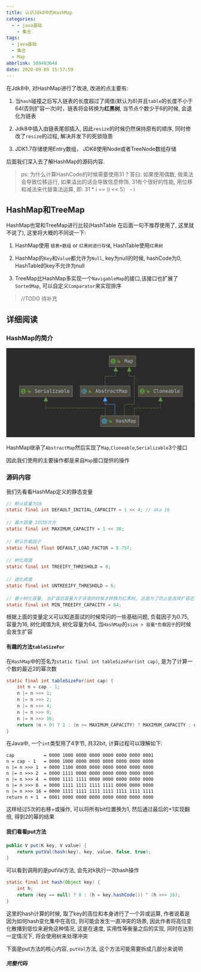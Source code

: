 ```yaml
---
title: 认识Jdk8中的HashMap
categories:
  - - java基础
    - 集合
tags:
  - java基础
  - 集合
  - Map
abbrlink: 509483648
date: 2020-09-09 15:57:59
---
```


在Jdk8中, 对HashMap进行了改进, 改进的点主要有:

1. 当`hash`碰撞之后写入链表的长度超过了阈值(默认为8)并且`table`的长度不小于64(否则扩容一次)时，链表将会转换为**红黑树**, 当节点个数少于6的时候, 会退化为链表

2. Jdk8中插入由链表尾部插入, 因此`resize`的时候仍然保持原有的顺序, 同时修改了`resize`的过程, 解决并发下的死锁隐患

3. JDK1.7存储使用Entry数组， JDK8使用Node或者TreeNode数组存储

后面我们深入去了解HashMap的源码内容.

> ps: 为什么计算HashCode的时候需要使用31 ? 答曰: 如果使用偶数, 做乘法会导致位移运行, 如果溢出的话会导致信息修饰,
> 31有个很好的性能, 用位移和减法来代替乘法运算, 即: 31 * i == (i << 5） - i

<!-- more -->

## HashMap和TreeMap

HashMap也常和TreeMap进行比较(HashTable 在后面一句不推荐使用了, 这里就不说了), 这里将大概的不同说一下:

1. HashMap使用 `链表+数组` or `红黑树进行存储`, HashTable使用`红黑树`

2. HashMap的`Key`和`Value`都允许为`Null`, key为null的时候, hashCode为0, HashTable的key不允许为null

3. TreeMap比HashMap多实现一个`NavigableMap`的接口,该接口也扩展了`SortedMap`, 可以自定义`Comparator`来实现排序

> //TODO 待补充

## 详细阅读

### HashMap的简介

![HashMap类图](/image/HashMap简单类图.jpg)

HashMap继承了`AbstractMap`然后实现了`Map`,`Cloneable`,`Serializable`3个接口

因此我们使用的主要操作都是来自`Map`接口提供的操作

### 源码内容

我们先看看HashMap定义的静态变量

```java
// 默认容量为16
static final int DEFAULT_INITIAL_CAPACITY = 1 << 4; // aka 16

// 最大容量 2的30次方
static final int MAXIMUM_CAPACITY = 1 << 30;

// 默认负载因子
static final float DEFAULT_LOAD_FACTOR = 0.75f;

// 树化阈值
static final int TREEIFY_THRESHOLD = 8;

// 退化阈值
static final int UNTREEIFY_THRESHOLD = 6;

// 最小树化容量, 当扩容后容量大于该值的时候才转换为红黑树, 这是为了防止是选择扩容还是进行转换添加的参数
static final int MIN_TREEIFY_CAPACITY = 64;
```

根据上面的变量定义可以知道面试的时候常问的一些基础问题, 负载因子为0.75, 容量为16, 树化阈值为8, 树化容量为64,
当`HashMap`的`size > 容量*负载因子`的时候会发生扩容


#### 有趣的方法`tableSizeFor`

在`HashMap`中的签名为`static final int tableSizeFor(int cap)`, 是为了计算一个数的最近2的幂次数

```java
static final int tableSizeFor(int cap) {
    int n = cap - 1;
    n |= n >>> 1;
    n |= n >>> 2;
    n |= n >>> 4;
    n |= n >>> 8;
    n |= n >>> 16;
    return (n < 0) ? 1 : (n >= MAXIMUM_CAPACITY) ? MAXIMUM_CAPACITY : n + 1;
}
```

在Java中, 一个`int`类型用了4字节, 共32bit, 计算过程可以理解如下:

```
cap           = 0000 1000 0000 0000 0000 0000 0000 0001
n = cap - 1   = 0000 1000 0000 0000 0000 0000 0000 0000
n |= n >>> 1  = 0000 1100 0000 0000 0000 0000 0000 0000
n |= n >>> 2  = 0000 1111 0000 0000 0000 0000 0000 0000
n |= n >>> 4  = 0000 1111 1111 0000 0000 0000 0000 0000
n |= n >>> 8  = 0000 1111 1111 1111 1111 0000 0000 0000
n |= n >>> 16 = 0000 1111 1111 1111 1111 1111 1111 1111
return n + 1  = 0001 0000 0000 0000 0000 0000 0000 0000
```

这样经过5次的右移+或操作, 可以将所有bit位置换为1, 然后通过最后的+1实现翻倍, 得到2的幂的结果

#### 我们看看put方法

```java
public V put(K key, V value) {
    return putVal(hash(key), key, value, false, true);
}
```
可以看到调用的是putVal方法, 会先对k执行一次hash操作

```java
static final int hash(Object key) {
    int h;
    return (key == null) ? 0 : (h = key.hashCode()) ^ (h >>> 16);
}
```
这里的hash计算的时候, 取了key的高位和本身进行了一个异或运算, 作者说着是因为如何hash变化集中在高位, 则可能会发生一直冲突的场景,
因此作者将高位变化散播到低位来避免这种情况, 这是在速度, 实用性等衡量之后的实现, 同时在达到一定情况下, 将会使用树来处理冲突

下面是put方法的核心内容, `putVal`方法, 这个方法可能需要拆成几部分来说明

##### 完整代码
